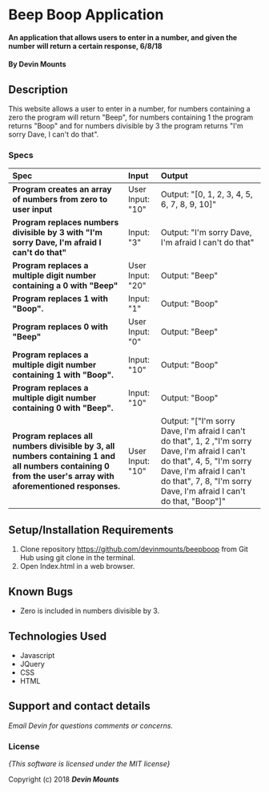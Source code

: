 # Beep Boop Application

#### An application that allows users to enter in a number, and given the number will return a certain response, 6/8/18

#### By **Devin Mounts**

## Description

This website allows a user to enter in a number, for numbers containing a zero the program will return "Beep", for numbers containing 1 the program returns "Boop" and for numbers divisible by 3 the program returns "I'm sorry Dave, I can't do that".


### Specs
| Spec | Input | Output |
| :-------------     | :------------- | :------------- |
| **Program creates an array of numbers from zero to user input**| User Input: "10" | Output: "[0, 1, 2, 3, 4, 5, 6, 7, 8, 9, 10]" |
| **Program replaces numbers divisible by 3 with "I'm sorry Dave, I'm afraid I can't do that"** | Input: "3" | Output: "I'm sorry Dave, I'm afraid I can't do that" |
| **Program replaces a multiple digit number containing a 0 with "Beep"**| User Input: "20" | Output: "Beep" |
| **Program replaces 1 with "Boop".**| Input: "1" | Output: "Boop" |
| **Program replaces 0 with "Beep"**| User Input: "0" | Output: "Beep" |
| **Program replaces a multiple digit number containing 1 with "Boop".**| Input: "10" | Output: "Boop" |
| **Program replaces a multiple digit number containing 0 with "Beep".**| Input: "10" | Output: "Boop" |
| **Program replaces all numbers divisible by 3, all numbers containing 1 and all numbers containing 0  from the user's array with aforementioned responses.**| User Input: "10" | Output: "["I'm sorry Dave, I'm afraid I can't do that", 1, 2 ,"I'm sorry Dave, I'm afraid I can't do that", 4, 5, "I'm sorry Dave, I'm afraid I can't do that", 7, 8, "I'm sorry Dave, I'm afraid I can't do that, "Boop"]" |



## Setup/Installation Requirements

1. Clone repository https://github.com/devinmounts/beepboop from Git Hub using git clone in the terminal.
2. Open Index.html in a web browser.

## Known Bugs
* Zero is included in numbers divisible by 3.

## Technologies Used
* Javascript
* JQuery
* CSS
* HTML

## Support and contact details

_Email Devin for questions comments or concerns._

### License

*{This software is licensed under the MIT license}*

Copyright (c) 2018 **_Devin Mounts_**
